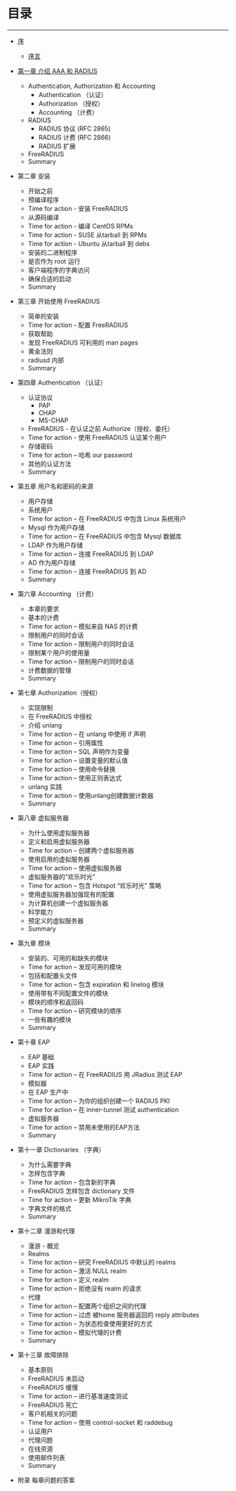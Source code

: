 # 目录

---

* [序](/Preface/README.md)

  * [序言](/Preface/Preface.md)

* [第一章 介绍 AAA 和 RADIUS](/Chapter01/README.md)

  * Authentication, Authorization 和 Accounting
    * Authentication （认证）
    * Authorization （授权）
    * Accounting （计费）
  * RADIUS
    * RADIUS 协议 \(RFC 2865\)
    * RADIUS 计费 \(RFC 2866\)
    * RADIUS 扩展
  * FreeRADIUS
  * Summary

* 第二章 安装

  * 开始之前
  * 预编译程序
  * Time for action - 安装 FreeRADIUS
  * 从源码编译
  * Time for action - 编译 CentOS RPMs
  * Time for action - SUSE 从tarball 到 RPMs
  * Time for action - Ubuntu 从tarball 到 debs
  * 安装的二进制程序
  * 是否作为 root 运行
  * 客户端程序的字典访问
  * 确保合适的启动
  * Summary

* 第三章 开始使用 FreeRADIUS

  * 简单的安装
  * Time for action - 配置 FreeRADIUS
  * 获取帮助
  * 发现 FreeRADIUS 可利用的 man pages
  * 黄金法则
  * radiusd 内部
  * Summary

* 第四章 Authentication （认证）

  * 认证协议
    * PAP
    * CHAP
    * MS-CHAP
  * FreeRADIUS - 在认证之前 Authorize（授权、委托）
  * Time for action - 使用 FreeRADIUS 认证某个用户
  * 存储密码
  * Time for action – 哈希 our password
  * 其他的认证方法
  * Summary

* 第五章 用户名和密码的来源

  * 用户存储
  * 系统用户
  * Time for action – 在 FreeRADIUS 中包含 Linux 系统用户
  * Mysql 作为用户存储
  * Time for action – 在 FreeRADIUS 中包含 Mysql 数据库
  * LDAP 作为用户存储
  * Time for action – 连接 FreeRADIUS 到 LDAP
  * AD 作为用户存储
  * Time for action – 连接 FreeRADIUS 到 AD
  * Summary

* 第六章 Accounting （计费）

  * 本章的要求
  * 基本的计费
  * Time for action – 模拟来自 NAS 的计费
  * 限制用户的同时会话
  * Time for action – 限制用户的同时会话
  * 限制某个用户的使用量
  * Time for action – 限制用户的同时会话
  * 计费数据的管理
  * Summary

* 第七章 Authorization（授权）

  * 实现限制
  * 在 FreeRADIUS 中授权
  * 介绍 unlang
  * Time for action – 在 unlang 中使用 if 声明
  * Time for action – 引用属性
  * Time for action – SQL 声明作为变量
  * Time for action – 设置变量的默认值
  * Time for action – 使用命令替换
  * Time for action – 使用正则表达式
  * unlang 实践
  * Time for action – 使用unlang创建数据计数器
  * Summary

* 第八章 虚拟服务器

  * 为什么使用虚拟服务器
  * 定义和启用虚拟服务器
  * Time for action – 创建两个虚拟服务器
  * 使用启用的虚拟服务器
  * Time for action – 使用虚拟服务器
  * 虚拟服务器的”欢乐时光”
  * Time for action – 包含 Hotspot “欢乐时光” 策略
  * 使用虚拟服务器加强现有的配置
  * 为计算机创建一个虚拟服务器
  * 科学能力
  * 预定义的虚拟服务器
  * Summary

* 第九章 模块

  * 安装的、可用的和缺失的模块
  * Time for action – 发现可用的模块
  * 包括和配置头文件
  * Time for action – 包含 expiration 和 linelog 模块
  * 使用带有不同配置文件的模块
  * 模块的顺序和返回码
  * Time for action – 研究模块的顺序
  * 一些有趣的模块
  * Summary

* 第十章 EAP

  * EAP 基础
  * EAP 实践
  * Time for action – 在 FreeRADIUS 用 JRadius 测试 EAP
  * 模拟器
  * 在 EAP 生产中
  * Time for action – 为你的组织创建一个 RADIUS PKI
  * Time for action – 在 inner-tunnel 测试 authentication
  * 虚拟服务器
  * Time for action – 禁用未使用的EAP方法
  * Summary

* 第十一章 Dictionaries （字典）

  * 为什么需要字典
  * 怎样包含字典
  * Time for action – 包含新的字典
  * FreeRADIUS 怎样包含 dictionary 文件
  * Time for action – 更新 MikroTik 字典
  * 字典文件的格式
  * Summary

* 第十二章 漫游和代理

  * 漫游 - 概览
  * Realms
  * Time for action – 研究 FreeRADIUS 中默认的 realms
  * Time for action – 激活 NULL realm
  * Time for action – 定义 realm
  * Time for action – 拒绝没有 realm 的请求
  * 代理
  * Time for action – 配置两个组织之间的代理
  * Time for action – 过虑 被home 服务器返回的 reply attributes
  * Time for action – 为状态检查使用更好的方式
  * Time for action – 模拟代理的计费
  * Summary

* 第十三章 故障排除

  * 基本原则
  * FreeRADIUS 未启动
  * FreeRADIUS 缓慢
  * Time for action – 进行基准速度测试
  * FreeRADIUS 死亡
  * 客户机相关的问题
  * Time for action – 使用 control-socket 和 raddebug
  * 认证用户
  * 代理问题
  * 在线资源
  * 使用邮件列表
  * Summary

* 附录 每章问题的答案



